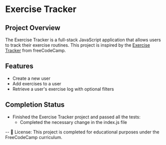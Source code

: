 # Exercise Tracker

## Project Overview
The Exercise Tracker is a full-stack JavaScript application that allows users to track their exercise routines. This project is inspired by the [Exercise Tracker](https://exercise-tracker.freecodecamp.rocks) from freeCodeCamp.

## Features
- Create a new user
- Add exercises to a user
- Retrieve a user's exercise log with optional filters

## Completion Status
- Finished the Exercise Tracker project and passed all the tests:
  - Completed the necessary change in the index.js file 

--
📄 License: This project is completed for educational purposes under the FreeCodeCamp curriculum.
